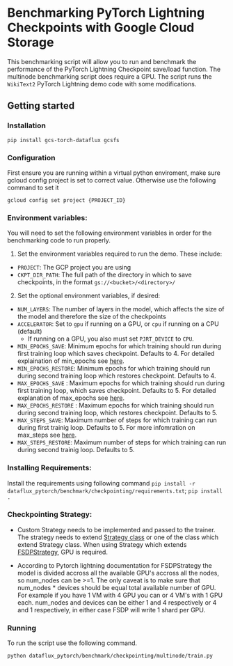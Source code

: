 # Benchmarking PyTorch Lightning Checkpoints with Google Cloud Storage

This benchmarking script will allow you to run and benchmark the performance of the PyTorch Lightning Checkpoint save/load function. The multinode benchmarking script does require a GPU. The script runs the `WikiText2` PyTorch Lightning demo code with some modifications.

## Getting started

### Installation

```shell
pip install gcs-torch-dataflux gcsfs
```

### Configuration

First ensure you are running within a virtual python enviroment, make sure gcloud config project is set to correct value. Otherwise use the following command to set it 

```shell
gcloud config set project {PROJECT_ID}
```

### Environment variables:

You will need to set the following environment variables in order for the benchmarking code to run properly. 
1. Set the environment variables required to run the demo. These include:
  * `PROJECT`: The GCP project you are using
  * `CKPT_DIR_PATH`: The full path of the directory in which to save checkpoints, in the format `gs://<bucket>/<directory>/`
2. Set the optional environment variables, if desired:
  * `NUM_LAYERS`: The number of layers in the model, which affects the size of the model and therefore the size of the checkpoints
  * `ACCELERATOR`: Set to `gpu` if running on a GPU, or `cpu` if running on a CPU (default)
    * If running on a GPU, you also must set `PJRT_DEVICE` to `CPU`.
  * `MIN_EPOCHS_SAVE`: Minimum epochs for which training should run during first training loop which saves checkpoint. Defaults to 4. For detailed explaination of min_epochs see [here](https://lightning.ai/docs/pytorch/stable/common/trainer.html#min-epochs).
  * `MIN_EPOCHS_RESTORE`: Minimum epochs for which training should run during second training loop which restores checkpoint. Defaults to 4.
  * `MAX_EPOCHS_SAVE` : Maximum epochs for which training should run during first training loop, which saves checkpoint. Defaults to 5. For detailed explanation of max_epochs see [here](https://lightning.ai/docs/pytorch/stable/common/trainer.html#max-epochs).
  * `MAX_EPOCHS_RESTORE` : Maximum epochs for which training should run during second training loop, which restores checkpoint. Defaults to 5.
  * `MAX_STEPS_SAVE`: Maximum number of steps for which training can run during first trainig loop. Defaults to 5. For more infomration on max_steps see [here](https://lightning.ai/docs/pytorch/stable/common/trainer.html#max-steps).
  * `MAX_STEPS_RESTORE`: Maximum number of steps for which training can run during second trainig loop. Defaults to 5. 


### Installing Requirements:
 Install the requirements using following command `pip install -r dataflux_pytorch/benchmark/checkpointing/requirements.txt`; `pip install .`


### Checkpointing Strategy: 

* Custom Strategy needs to be implemented and passed to the trainer. The strategy needs to extend [Strategy class](https://lightning.ai/docs/pytorch/stable/api/lightning.pytorch.strategies.Strategy.html) or one of the class which extend Strategy class. When using Strategy which extends [FSDPStrategy](https://lightning.ai/docs/pytorch/stable/api/lightning.pytorch.strategies.FSDPStrategy.html), GPU is required.

* According to Pytorch lightning documentation for FSDPStrategy the model is divided accross all the available GPU's accross all the nodes, so num_nodes can be >=1. The only caveat is to make sure that num_nodes * devices should be equal total available number of GPU. For example if you have 1 VM with 4 GPU you can or 4 VM's with 1 GPU each. num_nodes and devices can be either 1 and 4 respectively or 4 and 1 respectively, in either case FSDP will write 1 shard per GPU.

### Running

To run the script use the following command. 

```shell
python dataflux_pytorch/benchmark/checkpointing/multinode/train.py
```

